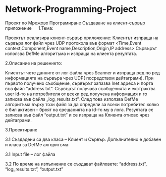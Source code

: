 # Network-Programming-Project
Проект по Мрежово Програмиране
Създаване на клиент-сървър приложение
 
1.Тема:

Проектът реализира клиент-сървър приложение: Клиентът изпраща на сървъра лог файл чрез UDP протокола във формат
<Time,Event context,Component,Event name,Description,Origin,IP address>
Сървърът използва DefMe алгоритъма и изпраща на клиента резултата.

2.Описание на решението:

Клиентът чете данните от лог файла чрез Scanner и изпраща ред по ред информацията на сървъра чрез UDP( посредством дейтаграми).
При първото получено съобщение, сървърът запазва Inet адреса и порта във файл “address.txt”.
Сървърът получава съобщенията и екстрактва user id-то на потребителя от всеки ред получена информация и го
записва във файла „log_results.txt”. След това използва DefMe алгоритъма върху този файл за да определи за всеки потребител 
колко е бил активен – броят на срещанията на id-то му в лога. Резултата се записва във файл “output.txt” и се изпраща на Клиента отново
чрез дейтаграми.

3.Проектиране

3.1 Създадени са два класа – Клиент и Сървър. Допълнително е добавен и класа за DefMe алгоритъма

3.1 Input file – лог файла

3.2 По време на изпълнение се създават файловете:
“address.txt”, “log_results.txt”, “output.txt”
